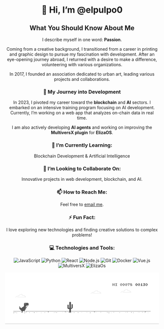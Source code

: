 <div align="center">

# 👋 Hi, I’m **@elpulpo0**

## What You Should Know About Me

I describe myself in one word: **Passion**.

Coming from a creative background, I transitioned from a career in printing and graphic design to pursue my fascination with development. After an eye-opening journey abroad, I returned with a desire to make a difference, volunteering with various organizations.

In 2017, I founded an association dedicated to urban art, leading various projects and collaborations.

### 🚀 My Journey into Development

In 2023, I pivoted my career toward the **blockchain** and **AI** sectors. I embarked on an intensive training program focusing on AI development. Currently, I’m working on a web app that analyzes on-chain data in real time.  

I am also actively developing **AI agents** and working on improving the **MultiversX plugin** for **ElizaOS**.

### 🌱 I’m Currently Learning:
Blockchain Development & Artificial Intelligence

### 💞 I’m Looking to Collaborate On:
Innovative projects in web development, blockchain, and AI.

### 📫 How to Reach Me:
Feel free to [email me](mailto:contact@elpulpo.xyz).

### ⚡ Fun Fact:
I love exploring new technologies and finding creative solutions to complex problems!

### 💻 Technologies and Tools:
![JavaScript](https://img.shields.io/badge/JavaScript-%23323330.svg?style=for-the-badge&logo=javascript&logoColor=%23F7DF1E)
![Python](https://img.shields.io/badge/Python-%233776AB.svg?style=for-the-badge&logo=python&logoColor=white)
![React](https://img.shields.io/badge/React-%2361DAFB.svg?style=for-the-badge&logo=react&logoColor=white)
![Node.js](https://img.shields.io/badge/Node.js-%236DA55F.svg?style=for-the-badge&logo=node.js&logoColor=white)
![Git](https://img.shields.io/badge/Git-%23F05033.svg?style=for-the-badge&logo=git&logoColor=white)
![Docker](https://img.shields.io/badge/Docker-%232496ED.svg?style=for-the-badge&logo=docker&logoColor=white)
![Vue.js](https://img.shields.io/badge/Vue.js-%234FC08D.svg?style=for-the-badge&logo=vue.js&logoColor=white)
![MultiversX](https://img.shields.io/badge/multiversx-white?style=for-the-badge&logo=nutanix&color=3066FF)
![ElizaOs](https://img.shields.io/badge/ElizaOs-green?style=for-the-badge&logo=educative)

![image](dino.gif)
</div>

